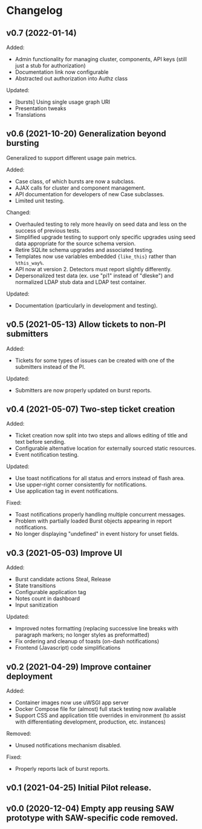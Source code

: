 # Changelog

## v0.7 (2022-01-14)

Added:
* Admin functionality for managing cluster, components, API keys (still just a
  stub for authorization)
* Documentation link now configurable
* Abstracted out authorization into Authz class

Updated:
* [bursts] Using single usage graph URI
* Presentation tweaks
* Translations

## v0.6 (2021-10-20) Generalization beyond bursting

Generalized to support different usage pain metrics.

Added:
* Case class, of which bursts are now a subclass.
* AJAX calls for cluster and component management.
* API documentation for developers of new Case subclasses.
* Limited unit testing.

Changed:
* Overhauled testing to rely more heavily on seed data and less on the success
  of previous tests.
* Simplified upgrade testing to support only specific upgrades using seed data
  appropriate for the source schema version.
* Retire SQLite schema upgrades and associated testing.
* Templates now use variables embedded `{like_this}` rather than `%this_way%`.
* API now at version 2.  Detectors must report slightly differently.
* Depersonalized test data (ex. use "pi1" instead of "dleske") and normalized
  LDAP stub data and LDAP test container.

Updated:
* Documentation (particularly in development and testing). 

## v0.5 (2021-05-13) Allow tickets to non-PI submitters

Added:
* Tickets for some types of issues can be created with one of the submitters
  instead of the PI.

Updated:
* Submitters are now properly updated on burst reports.

## v0.4 (2021-05-07) Two-step ticket creation

Added:
* Ticket creation now split into two steps and allows editing of title and text
  before sending.
* Configurable alternative location for externally sourced static resources.
* Event notification testing.

Updated:
* Use toast notifications for all status and errors instead of flash area.
* Use upper-right corner consistently for notifications.
* Use application tag in event notifications.

Fixed:
* Toast notifications properly handling multiple concurrent messages.
* Problem with partially loaded Burst objects appearing in report
  notifications.
* No longer displaying "undefined" in event history for unset fields.

## v0.3 (2021-05-03) Improve UI

Added:
* Burst candidate actions Steal, Release
* State transitions
* Configurable application tag
* Notes count in dashboard
* Input sanitization

Updated:
* Improved notes formatting (replacing successive line breaks with paragraph
  markers; no longer styles as preformatted)
* Fix ordering and cleanup of toasts (on-dash notifications)
* Frontend (Javascript) code simplifications

## v0.2 (2021-04-29) Improve container deployment

Added:
* Container images now use uWSGI app server
* Docker Compose file for (almost) full stack testing now available
* Support CSS and application title overrides in environment (to assist with
  differentiating development, production, etc. instances)

Removed:
* Unused notifications mechanism disabled.

Fixed:
* Properly reports lack of burst reports.

## v0.1 (2021-04-25) Initial Pilot release.

## v0.0 (2020-12-04) Empty app reusing SAW prototype with SAW-specific code removed.
